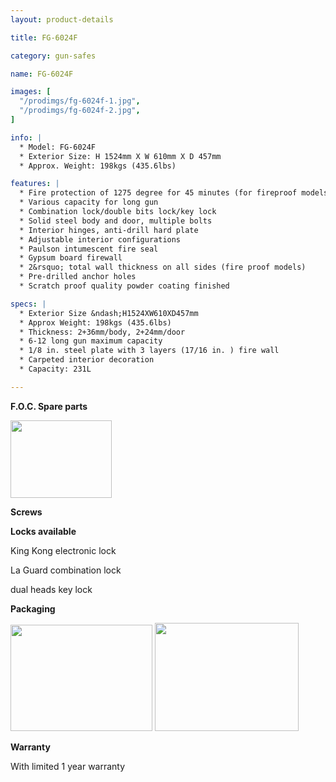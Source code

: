 ```yaml
---
layout: product-details

title: FG-6024F

category: gun-safes

name: FG-6024F

images: [
  "/prodimgs/fg-6024f-1.jpg",
  "/prodimgs/fg-6024f-2.jpg",
]

info: |
  * Model: FG-6024F
  * Exterior Size: H 1524mm X W 610mm X D 457mm
  * Approx. Weight: 198kgs (435.6lbs)

features: |
  * Fire protection of 1275 degree for 45 minutes (for fireproof models)
  * Various capacity for long gun
  * Combination lock/double bits lock/key lock
  * Solid steel body and door, multiple bolts
  * Interior hinges, anti-drill hard plate
  * Adjustable interior configurations
  * Paulson intumescent fire seal
  * Gypsum board firewall
  * 2&rsquo; total wall thickness on all sides (fire proof models)
  * Pre-drilled anchor holes
  * Scratch proof quality powder coating finished

specs: |
  * Exterior Size &ndash;H1524XW610XD457mm
  * Approx Weight: 198kgs (435.6lbs)
  * Thickness: 2+36mm/body, 2+24mm/door
  * 6-12 long gun maximum capacity
  * 1/8 in. steel plate with 3 layers (17/16 in. ) fire wall
  * Carpeted interior decoration
  * Capacity: 231L

---
```


**F.O.C. Spare parts**

<img alt="" src="{IMAGE_CDN}/fg-6024f-3.jpg" style="width: 162px; height: 124px;" />

**Screws**

**Locks available**

King Kong electronic lock

La Guard combination lock

dual heads key lock

**Packaging**

<img alt="" src="{IMAGE_CDN}/fg-6024f-4.jpg" style="width: 227px; height: 170px;" />

<img alt="" src="{IMAGE_CDN}/fg-6024f-5.jpg" style="width: 230px; height: 173px;" />

**Warranty**

With limited 1 year warranty

